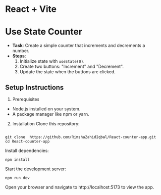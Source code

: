 # React + Vite

# **Use State Counter**
   - **Task**: Create a simple counter that increments and decrements a number.
   - **Steps**:
     1. Initialize state with `useState(0)`.
     2. Create two buttons: "Increment" and "Decrement".
     3. Update the state when the buttons are clicked.
## Setup Instructions
1. Prerequisites
- Node.js installed on your system.
- A package manager like npm or yarn.
2. Installation
Clone this repository:

``` 

git clone  https://github.com/RimshaZahidIqbal/React-counter-app.git
cd React-counter-app

```
Install dependencies:

```
npm install

```
Start the development server:
```
npm run dev

```
Open your browser and navigate to http://localhost:5173 to view the app.

